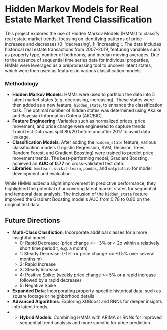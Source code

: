 # Hidden Markov Models for Real Estate Market Trend Classification

This project explores the use of Hidden Markov Models (HMMs) to classify real estate market trends, focusing on identifying patterns of price increases and decreases (0: 'decreasing', 1: 'increasing':. The data includes historical real estate transactions from 2007–2019, featuring variables such as property type, number of bedrooms, and median moving averages. Due to the absence of sequential time series data for individual properties, HMMs were leveraged as a preprocessing tool to uncover latent states, which were then used as features in various classification models.

### Methodology
- **Hidden Markov Models**: HMMs were used to partition the data into 5 latent market states (e.g. decreasing, increasing). These states were then added as a new feature, `hidden_state`, to enhance the classification task. The optimal number of hidden states was determined using Akaike and Bayesian Information Criteria (AIC/BIC).
- **Feature Engineering**: Variables such as normalized prices, price movement, and price change were engineered to capture trends. Train/Test Data was split 80/20 before and after 2017 to avoid data leakage.
- **Classification Models**: After adding the `hidden_state` feature, various classification models (Logistic Regression, SVM, Decision Trees, Random Forest, and Gradient Boosting) were trained to predict price movement trends. The best-performing model, Gradient Boosting, achieved an **AUC of 0.77** on cross-validated test data.
- **Libraries**: `hmmlearn`, `scikit-learn`, `pandas`, and `matplotlib` for model development and evaluation

While HMMs added a slight improvement in predictive performance, they highlighted the potential of uncovering latent market states for sequential and temporal data analysis. The inclusion of the `hidden_state` feature improved the Gradient Boosting model's AUC from 0.78 to 0.80 on the original test data.

## Future Directions
- **Multi-Class Clasifiction**: Incorporate additioal classes for a more insightful model:
  - 0: Rapid Decrease: (price change <= -3% or < 2σ within a relatively short time period t, e.g. a month)
  - 1: Steady Decrease: (-1% <= price change <= -0.5% over several months m)
  - 2: Rapid Increase
  - 3: Steady Increase
  - 4: Positive Spike: (weekly price change >=  5% or a rapid increase followed by a rapid decrease)
  - 5: Negative Spike
- **Expanded Data**: Incorporating property-specific historical data, such as square footage or neighborhood details
- **Advanced Algorithms**: Exploring XGBoost and RNNs for deeper insights into latent trends.
- - **Hybrid Models**: Combining HMMs with ARIMA or RNNs for improved sequential trend analysis and more specific for price prediction
